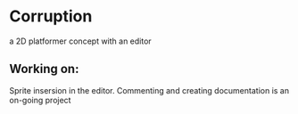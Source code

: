 # Corruption
a 2D platformer concept with an editor

## Working on:
Sprite insersion in the editor.
Commenting and creating documentation is an on-going project
